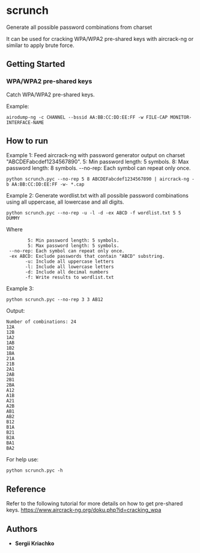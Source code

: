 # scrunch
Generate all possible password combinations from charset

It can be used for cracking WPA/WPA2 pre-shared keys with aircrack-ng or similar
to apply brute force.

## Getting Started
### WPA/WPA2 pre-shared keys

Catch WPA/WPA2 pre-shared keys.

Example:
```
airodump-ng -c CHANNEL --bssid AA:BB:CC:DD:EE:FF -w FILE-CAP MONITOR-INTERFACE-NAME
```

## How to run

Example 1:
Feed aircrack-ng with password generator output on charset "ABCDEFabcdef1234567890".
       5: Min password length: 5 symbols.
       8: Max password length: 8 symbols.
--no-rep: Each symbol can repeat only once.

```
python scrunch.pyc --no-rep 5 8 ABCDEFabcdef1234567890 | aircrack-ng -b AA:BB:CC:DD:EE:FF -w- *.cap
```

Example 2:
Generate wordlist.txt with all possible password combinations using all uppercase, all lowercase and all digits.
```
python scrunch.pyc --no-rep -u -l -d -ex ABCD -f wordlist.txt 5 5 DUMMY
```
Where
```
        5: Min password length: 5 symbols.
        5: Max password length: 5 symbols.
 --no-rep: Each symbol can repeat only once.
 -ex ABCD: Exclude passwords that contain "ABCD" substring.
       -u: Include all uppercase letters
       -l: Include all lowercase letters
       -d: Include all decimal numbers
       -f: Write results to wordlist.txt
```

Example 3:
```
python scrunch.pyc --no-rep 3 3 AB12
```
Output:
```
Number of combinations: 24
12A
12B
1A2
1AB
1B2
1BA
21A
21B
2A1
2AB
2B1
2BA
A12
A1B
A21
A2B
AB1
AB2
B12
B1A
B21
B2A
BA1
BA2

```


For help use:

```
python scrunch.pyc -h
```

## Reference

Refer to the following tutorial for more details on how to get pre-shared keys.
https://www.aircrack-ng.org/doku.php?id=cracking_wpa

## Authors

* **Sergii Kriachko**


